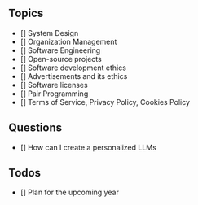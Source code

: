 ## Topics

- [] System Design
- [] Organization Management
- [] Software Engineering
- [] Open-source projects
- [] Software development ethics
- [] Advertisements and its ethics
- [] Software licenses
- [] Pair Programming
- [] Terms of Service, Privacy Policy, Cookies Policy

## Questions

- [] How can I create a personalized LLMs

## Todos

- [] Plan for the upcoming year
